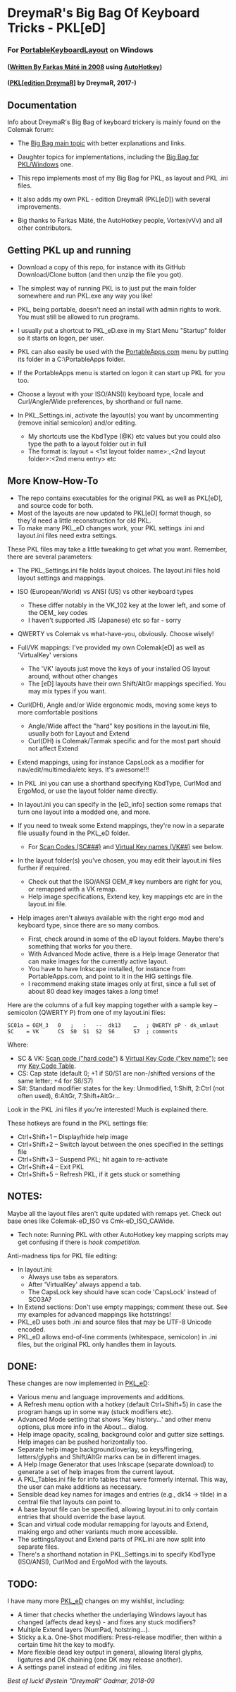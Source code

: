 DreymaR's Big Bag Of Keyboard Tricks - PKL[eD]
==============================================

### For [PortableKeyboardLayout][PKLGit] on Windows
#### ([Written By Farkas Máté in 2008][PKLSFo] using [AutoHotkey][PKLAHK])
#### ([PKL[edition DreymaR]][CmkPKL] by DreymaR, 2017-)

Documentation
-------------

Info about DreymaR's Big Bag of keyboard trickery is mainly found on the Colemak forum:
* The [Big Bag main topic][CmkBBT] with better explanations and links.
* Daughter topics for implementations, including the [Big Bag for PKL/Windows][CmkPKL] one.
  
* This repo implements most of my Big Bag for PKL, as layout and PKL .ini files.
* It also adds my own PKL - edition DreymaR (PKL[eD]) with several improvements.
* Big thanks to Farkas Máté, the AutoHotkey people, Vortex(vVv) and all other contributors.

Getting PKL up and running
--------------------------

* Download a copy of this repo, for instance with its GitHub Download/Clone button (and then unzip the file you got).
* The simplest way of running PKL is to just put the main folder somewhere and run PKL.exe any way you like!
* PKL, being portable, doesn't need an install with admin rights to work. You must still be allowed to run programs.
  
* I usually put a shortcut to PKL_eD.exe in my Start Menu "Startup" folder so it starts on logon, per user.
* PKL can also easily be used with the [PortableApps.com][PrtApp] menu by putting its folder in a C:\PortableApps folder.
* If the PortableApps menu is started on logon it can start up PKL for you too.
  
* Choose a layout with your ISO/ANS(I) keyboard type, locale and Curl/Angle/Wide preferences, by shorthand or full name.
* In PKL_Settings.ini, activate the layout(s) you want by uncommenting (remove initial semicolon) and/or editing.
    * My shortcuts use the KbdType (@K) etc values but you could also type the path to a layout folder out in full
    * The format is: layout = <1st layout folder name>:<name you want in menu>,<2nd layout folder>:<2nd menu entry> etc

More Know-How-To
----------------

* The repo contains executables for the original PKL as well as PKL[eD], and source code for both.
* Most of the layouts are now updated to PKL[eD] format though, so they'd need a little reconstruction for old PKL.
* To make many PKL_eD changes work, your PKL settings .ini and layout.ini files need extra settings.
  
These PKL files may take a little tweaking to get what you want. Remember, there are several parameters:
* The PKL_Settings.ini file holds layout choices. The layout.ini files hold layout settings and mappings.
* ISO (European/World) vs ANSI (US) vs other keyboard types
    * These differ notably in the VK_102 key at the lower left, and some of the OEM_ key codes
    * I haven't supported JIS (Japanese) etc so far - sorry
* QWERTY vs Colemak vs what-have-you, obviously. Choose wisely!
* Full/VK mappings: I've provided my own Colemak[eD] as well as 'VirtualKey' versions
    * The 'VK' layouts just move the keys of your installed OS layout around, without other changes
    * The [eD] layouts have their own Shift/AltGr mappings specified. You may mix types if you want.
* Curl(DH), Angle and/or Wide ergonomic mods, moving some keys to more comfortable positions
    * Angle/Wide affect the "hard" key positions in the layout.ini file, usually both for Layout and Extend
    * Curl(DH) is Colemak/Tarmak specific and for the most part should not affect Extend
* Extend mappings, using for instance CapsLock as a modifier for nav/edit/multimedia/etc keys. It's awesome!!!
* In PKL .ini you can use a shorthand specifying KbdType, CurlMod and ErgoMod, or use the layout folder name directly.
* In layout.ini you can specify in the [eD_info] section some remaps that turn one layout into a modded one, and more.
  
* If you need to tweak some Extend mappings, they're now in a separate file usually found in the PKL_eD folder.
    * For [Scan Codes (SC###)][SCMSDN] and [Virtual Key names (VK##)][VKCAHK] see below.
* In the layout folder(s) you've chosen, you may edit their layout.ini files further if required.
    * Check out that the ISO/ANSI OEM_# key numbers are right for you, or remapped with a VK remap.
    * Help image specifications, Extend key, key mappings etc are in the layout.ini file.
* Help images aren't always available with the right ergo mod and keyboard type, since there are so many combos.
    * First, check around in some of the eD layout folders. Maybe there's something that works for you there.
    * With Advanced Mode active, there is a Help Image Generator that can make images for the currently active layout.
    * You have to have Inkscape installed, for instance from PortableApps.com, and point to it in the HIG settings file.
    * I recommend making state images only at first, since a full set of about 80 dead key images takes a _long_ time!
  
Here are the columns of a full key mapping together with a sample key – semicolon (QWERTY P) from one of my layout.ini files:
```
SC01a = OEM_3   0   ;   :   --  dk13    …   ; QWERTY pP - dk_umlaut
SC    = VK      CS  S0  S1  S2  S6      S7  ; comments
```
Where:
* SC & VK: [Scan code ("hard code")][SCMSDN] & [Virtual Key Code ("key name")][VKCAHK]; see my [Key Code Table][KeyTab].
* CS: Cap state (default 0; +1 if S0/S1 are non-/shifted versions of the same letter; +4 for S6/S7)
* S#: Standard modifier states for the key: Unmodified, 1:Shift, 2:Ctrl (not often used), 6:AltGr, 7:Shift+AltGr...
  
Look in the PKL .ini files if you're interested! Much is explained there.
  
These hotkeys are found in the PKL settings file:
* Ctrl+Shift+1 – Display/hide help image
* Ctrl+Shift+2 – Switch layout between the ones specified in the settings file
* Ctrl+Shift+3 – Suspend PKL; hit again to re-activate
* Ctrl+Shift+4 – Exit PKL
* Ctrl+Shift+5 – Refresh PKL, if it gets stuck or something


**NOTES:**
---------
Maybe all the layout files aren't quite updated with remaps yet. Check out base ones like Colemak-eD_ISO vs Cmk-eD_ISO_CAWide.
  
* Tech note: Running PKL with other AutoHotkey key mapping scripts may get confusing if there is _hook competition_.
  
Anti-madness tips for PKL file editing:
* In layout.ini:
    - Always use tabs as separators.
    - After 'VirtualKey' always append a tab.
    - The CapsLock key should have scan code 'CapsLock' instead of SC03A?
* In Extend sections: Don't use empty mappings; comment these out. See my examples for advanced mappings like hotstrings!
* PKL_eD uses both .ini and source files that may be UTF-8 Unicode encoded.
* PKL_eD allows end-of-line comments (whitespace, semicolon) in .ini files, but the original PKL only handles them in layouts.


DONE:
-----
These changes are now implemented in [PKL_eD]:
* Various menu and language improvements and additions.
* A Refresh menu option with a hotkey (default Ctrl+Shift+5) in case the program hangs up in some way (stuck modifiers etc).
* Advanced Mode setting that shows 'Key history...' and other menu options, plus more info in the About... dialog.
* Help image opacity, scaling, background color and gutter size settings. Help images can be pushed horizontally too.
* Separate help image background/overlay, so keys/fingering, letters/glyphs and Shift/AltGr marks can be in different images.
* A Help Image Generator that uses Inkscape (separate download) to generate a set of help images from the current layout.
* A PKL_Tables.ini file for info tables that were formerly internal. This way, the user can make additions as necessary.
* Sensible dead key names for images and entries (e.g., dk14 -> tilde) in a central file that layouts can point to.
* A base layout file can be specified, allowing layout.ini to only contain entries that should override the base layout.
* Scan and virtual code modular remapping for layouts and Extend, making ergo and other variants much more accessible.
* The settings/layout and Extend parts of PKL.ini are now split into separate files.
* There's a shorthand notation in PKL_Settings.ini to specify KbdType (ISO/ANSI), CurlMod and ErgoMod with the layouts.


TODO:
-----
I have many more [PKL_eD] changes on my wishlist, including:
* A timer that checks whether the underlaying Windows layout has changed (affects dead keys) - and fixes any stuck modifiers?
* Multiple Extend layers (NumPad, hotstring...).
* Sticky a.k.a. One-Shot modifiers: Press-release modifier, then within a certain time hit the key to modify.
* More flexible dead key output in general, allowing literal glyphs, ligatures and DK chaining (one DK may release another).
* A settings panel instead of editing .ini files.
  
_Best of luck!_
_Øystein "DreymaR" Gadmar, 2018-09_


[PKLGit]: https://github.com/Portable-Keyboard-Layout/Portable-Keyboard-Layout/ (PKL on GitHub)
[PKLSFo]: https://sourceforge.net/projects/pkl/ (PKL on SourceForge)
[PKLAHK]: https://autohotkey.com/board/topic/25991-portable-keyboard-layout/ (PKL on the AutoHotkey forums)
[AHKHom]: https://autohotkey.com/ (AutoHotkey main page)
[CmkBBT]: https://forum.colemak.com/topic/2315-dreymars-big-bag-of-keyboard-tricks-main-topic/ (BigBagOfKbdTrix on the Colemak forums)
[CmkPKL]: https://forum.colemak.com/topic/1467-dreymars-big-bag-of-keyboard-tricks-pklwindows-edition/ (BigBag-PKL on the Colemak forums)
[PrtApp]: https://portableapps.com/ (PortableApps.com)
[SCMSDN]: https://msdn.microsoft.com/en-us/library/aa299374(v=vs.60).aspx (Scan code list at MSDN)
[VKCAHK]: https://autohotkey.com/docs/KeyList.htm (Virtual key list in the AHK docs)
[KeyTab]: ./Other/KeyCodeTable.txt (./Other/KeyCodeTable.txt)
[PKL_eD]: ./PKL_eD/ (PKL[eD] folder/README)